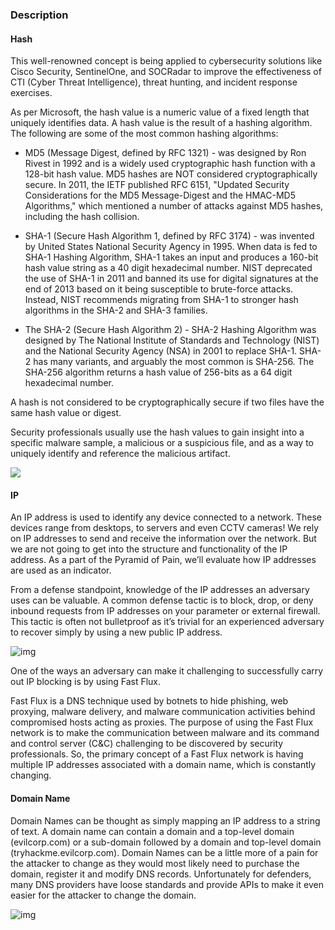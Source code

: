 ### Description

#### Hash
This well-renowned concept is being applied to cybersecurity solutions like Cisco Security, SentinelOne, and SOCRadar to improve the effectiveness of CTI (Cyber Threat Intelligence), threat hunting, and incident response exercises.

As per Microsoft, the hash value is a numeric value of a fixed length that uniquely identifies data. A hash value is the result of a hashing algorithm. The following are some of the most common hashing algorithms: 

- MD5 (Message Digest, defined by RFC 1321) - was designed by Ron Rivest in 1992 and is a widely used cryptographic hash function with a 128-bit hash value. MD5 hashes are NOT considered cryptographically secure. In 2011, the IETF published RFC 6151, "Updated Security Considerations for the MD5 Message-Digest and the HMAC-MD5 Algorithms," which mentioned a number of attacks against MD5 hashes, including the hash collision.

- SHA-1 (Secure Hash Algorithm 1, defined by RFC 3174) - was invented by United States National Security Agency in 1995. When data is fed to SHA-1 Hashing Algorithm, SHA-1 takes an input and produces a 160-bit hash value string as a 40 digit hexadecimal number. NIST deprecated the use of SHA-1 in 2011 and banned its use for digital signatures at the end of 2013 based on it being susceptible to brute-force attacks. Instead, NIST recommends migrating from SHA-1 to stronger hash algorithms in the SHA-2 and SHA-3 families.

- The SHA-2 (Secure Hash Algorithm 2) - SHA-2 Hashing Algorithm was designed by The National Institute of Standards and Technology (NIST) and the National Security Agency (NSA) in 2001 to replace SHA-1. SHA-2 has many variants, and arguably the most common is SHA-256. The SHA-256 algorithm returns a hash value of 256-bits as a 64 digit hexadecimal number.

A hash is not considered to be cryptographically secure if two files have the same hash value or digest.

Security professionals usually use the hash values to gain insight into a specific malware sample, a malicious or a suspicious file, and as a way to uniquely identify and reference the malicious artifact. 

![](https://tryhackme-images.s3.amazonaws.com/user-uploads/60c7fac321aca20049602d2b/room-content/b217b6aa2148826ef0e88ec28c2aa79e.png)

#### IP
An IP address is used to identify any device connected to a network. These devices range from desktops, to servers and even CCTV cameras! We rely on IP addresses to send and receive the information over the network. But we are not going to get into the structure and functionality of the IP address. As a part of the Pyramid of Pain, we’ll evaluate how IP addresses are used as an indicator.

From a defense standpoint, knowledge of the IP addresses an adversary uses can be valuable. A common defense tactic is to block, drop, or deny inbound requests from IP addresses on your parameter or external firewall. This tactic is often not bulletproof as it’s trivial for an experienced adversary to recover simply by using a new public IP address.

![img](https://tryhackme-images.s3.amazonaws.com/user-uploads/60c7fac321aca20049602d2b/room-content/86baaabb1df7d710dfc219762c4713e6.png)

One of the ways an adversary can make it challenging to successfully carry out IP blocking is by using Fast Flux.

Fast Flux is a DNS technique used by botnets to hide phishing, web proxying, malware delivery, and malware communication activities behind compromised hosts acting as proxies. The purpose of using the Fast Flux network is to make the communication between malware and its command and control server (C&C) challenging to be discovered by security professionals.
So, the primary concept of a Fast Flux network is having multiple IP addresses associated with a domain name, which is constantly changing.

#### Domain Name
Domain Names can be thought as simply mapping an IP address to a string of text. A domain name can contain a domain and a top-level domain (evilcorp.com) or a sub-domain followed by a domain and top-level domain (tryhackme.evilcorp.com).
Domain Names can be a little more of a pain for the attacker to change as they would most likely need to purchase the domain, register it and modify DNS records. Unfortunately for defenders, many DNS providers have loose standards and provide APIs to make it even easier for the attacker to change the domain.

![img](https://tryhackme-images.s3.amazonaws.com/user-uploads/60c7fac321aca20049602d2b/room-content/efcc44de8368a8cc7d99148f560ae2fd.png)


